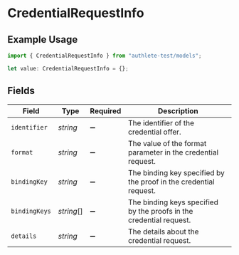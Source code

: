# CredentialRequestInfo

## Example Usage

```typescript
import { CredentialRequestInfo } from "authlete-test/models";

let value: CredentialRequestInfo = {};
```

## Fields

| Field                                                               | Type                                                                | Required                                                            | Description                                                         |
| ------------------------------------------------------------------- | ------------------------------------------------------------------- | ------------------------------------------------------------------- | ------------------------------------------------------------------- |
| `identifier`                                                        | *string*                                                            | :heavy_minus_sign:                                                  | The identifier of the credential offer.                             |
| `format`                                                            | *string*                                                            | :heavy_minus_sign:                                                  | The value of the format parameter in the credential request.        |
| `bindingKey`                                                        | *string*                                                            | :heavy_minus_sign:                                                  | The binding key specified by the proof in the credential request.   |
| `bindingKeys`                                                       | *string*[]                                                          | :heavy_minus_sign:                                                  | The binding keys specified by the proofs in the credential request. |
| `details`                                                           | *string*                                                            | :heavy_minus_sign:                                                  | The details about the credential request.                           |
